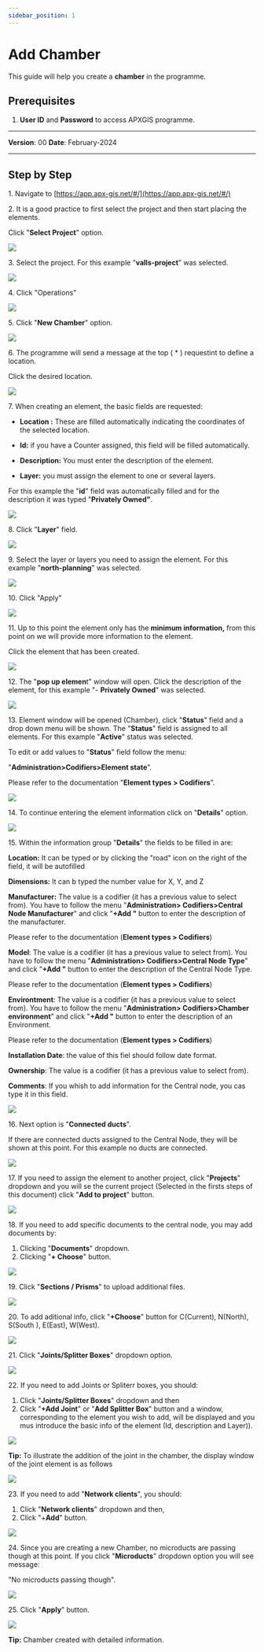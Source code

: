 ```yaml
---
sidebar_position: 1
---
```


# Add Chamber

This guide will help you create a **chamber** in the programme.

## **Prerequisites**
1.	**User ID** and **Password** to access APXGIS programme.

------------

**Version**: 00
**Date**: February-2024

------------
## **Step by Step**

1\. Navigate to [https://app.apx-gis.net/#/](https://app.apx-gis.net/#/)


2\. It is a good practice to first select the project and then start placing the elements.

Click "**Select Project**" option.

![](https://ajeuwbhvhr.cloudimg.io/colony-recorder.s3.amazonaws.com/files/2024-01-28/09f27dfa-43d8-4b91-9003-4db4bdd42163/ascreenshot.jpeg?tl_px=0,0&br_px=1238,692&force_format=png&width=1120.0&wat=1&wat_opacity=1&wat_gravity=northwest&wat_url=https://colony-recorder.s3.amazonaws.com/images/watermarks/14B8A6_standard.png&wat_pad=470,-11)


3\. Select the project. For this example "**valls-project**" was selected.

![](https://ajeuwbhvhr.cloudimg.io/colony-recorder.s3.amazonaws.com/files/2024-01-28/ac61a835-ae1d-4b19-ba63-18efd06e5c00/ascreenshot.jpeg?tl_px=0,0&br_px=1238,692&force_format=png&width=1120.0&wat=1&wat_opacity=1&wat_gravity=northwest&wat_url=https://colony-recorder.s3.amazonaws.com/images/watermarks/14B8A6_standard.png&wat_pad=488,177)


4\. Click "Operations"

![](https://ajeuwbhvhr.cloudimg.io/colony-recorder.s3.amazonaws.com/files/2024-01-28/d7504196-3690-4900-9172-20f52e065b4d/ascreenshot.jpeg?tl_px=0,0&br_px=1238,692&force_format=png&width=1120.0&wat=1&wat_opacity=1&wat_gravity=northwest&wat_url=https://colony-recorder.s3.amazonaws.com/images/watermarks/14B8A6_standard.png&wat_pad=98,163)


5\. Click "**New Chamber**" option.

![](https://ajeuwbhvhr.cloudimg.io/colony-recorder.s3.amazonaws.com/files/2024-01-28/73d226c1-0ce3-4d5f-a183-77e69e141dd2/ascreenshot.jpeg?tl_px=0,0&br_px=1238,692&force_format=png&width=1120.0&wat=1&wat_opacity=1&wat_gravity=northwest&wat_url=https://colony-recorder.s3.amazonaws.com/images/watermarks/14B8A6_standard.png&wat_pad=143,257)


6\. The programme will send a message at the top ( \* ) requestint to define a location.

Click the desired location.

![](https://ajeuwbhvhr.cloudimg.io/colony-recorder.s3.amazonaws.com/files/2024-01-29/9cc19713-c211-4dda-bb20-84531cd0feb3/user_cropped_screenshot.jpeg?tl_px=201,0&br_px=1920,791&force_format=png&width=1120.0&wat=1&wat_opacity=1&wat_gravity=northwest&wat_url=https://colony-recorder.s3.amazonaws.com/images/watermarks/14B8A6_standard.png&wat_pad=710,281)


7\. When creating an element, the basic fields are requested:


- **Location :** These are filled automatically indicating the coordinates of the selected location.

- **Id:** if you have a Counter assigned, this field will be filled automatically.

- **Description:** You must enter the description of the element.

- **Layer:** you must assign the element to one or several layers.

For this example the "**id**" field was automatically filled and for the description it was typed "**Privately Owned"**.

![](https://ajeuwbhvhr.cloudimg.io/colony-recorder.s3.amazonaws.com/files/2024-01-29/593ab914-f011-405c-846b-c636fb26e634/user_cropped_screenshot.jpeg?tl_px=0,0&br_px=1238,692&force_format=png&width=1120.0&wat=1&wat_opacity=1&wat_gravity=northwest&wat_url=https://colony-recorder.s3.amazonaws.com/images/watermarks/14B8A6_standard.png&wat_pad=142,260)


8\. Click "**Layer**" field.

![](https://ajeuwbhvhr.cloudimg.io/colony-recorder.s3.amazonaws.com/files/2024-01-28/313dcb8f-91ee-4fae-add7-535f2ab37322/ascreenshot.jpeg?tl_px=0,61&br_px=1238,754&force_format=png&width=1120.0&wat=1&wat_opacity=1&wat_gravity=northwest&wat_url=https://colony-recorder.s3.amazonaws.com/images/watermarks/14B8A6_standard.png&wat_pad=249,277)


9\. Select the layer or layers you need to assign the element. For this example "**north-planning**" was selected.

![](https://ajeuwbhvhr.cloudimg.io/colony-recorder.s3.amazonaws.com/files/2024-01-28/88e3ea68-3bef-4720-bab0-665d3c29f165/ascreenshot.jpeg?tl_px=0,98&br_px=1238,791&force_format=png&width=1120.0&wat=1&wat_opacity=1&wat_gravity=northwest&wat_url=https://colony-recorder.s3.amazonaws.com/images/watermarks/14B8A6_standard.png&wat_pad=285,443)


10\. Click "Apply"

![](https://ajeuwbhvhr.cloudimg.io/colony-recorder.s3.amazonaws.com/files/2024-01-28/021bffc7-58b1-4a82-9620-94ed4b5e9153/ascreenshot.jpeg?tl_px=0,98&br_px=1238,791&force_format=png&width=1120.0&wat=1&wat_opacity=1&wat_gravity=northwest&wat_url=https://colony-recorder.s3.amazonaws.com/images/watermarks/14B8A6_standard.png&wat_pad=308,569)


11\. Up to this point the element only has the **minimum information,** from this point on we will provide more information to the element.

Click the element that has been created.

![](https://ajeuwbhvhr.cloudimg.io/colony-recorder.s3.amazonaws.com/files/2024-01-28/0ecd0015-b2ec-456e-b8e4-f80add708a09/ascreenshot.jpeg?tl_px=682,98&br_px=1921,791&force_format=png&width=1120.0&wat=1&wat_opacity=1&wat_gravity=northwest&wat_url=https://colony-recorder.s3.amazonaws.com/images/watermarks/14B8A6_standard.png&wat_pad=567,325)


12\. The "**pop up elemen**t" window will open. Click the description of the element, for this example "- **Privately Owned**" was selected.

![](https://ajeuwbhvhr.cloudimg.io/colony-recorder.s3.amazonaws.com/files/2024-01-28/0e2d097a-cfa9-4a91-a945-cc98e365e4e7/ascreenshot.jpeg?tl_px=635,51&br_px=1874,744&force_format=png&width=1120.0&wat=1&wat_opacity=1&wat_gravity=northwest&wat_url=https://colony-recorder.s3.amazonaws.com/images/watermarks/14B8A6_standard.png&wat_pad=524,277)


13\. Element window will be opened (Chamber), click "**Status**" field and a drop down menu will be shown. The "**Status**" field is assigned to all elements. For this example "**Active**" status was selected.

To edit or add values to "**Status**" field follow the menu:

"**Administration&gt;Codifiers&gt;Element state**".

Please refer to the documentation "**Element types &gt; Codifiers**".

![](https://ajeuwbhvhr.cloudimg.io/colony-recorder.s3.amazonaws.com/files/2024-01-29/2d305838-1137-4568-b177-cfb2c4115821/user_cropped_screenshot.jpeg?tl_px=0,0&br_px=860,549&force_format=png&width=983&wat_scale=87&wat=1&wat_opacity=1&wat_gravity=northwest&wat_url=https://colony-recorder.s3.amazonaws.com/images/watermarks/14B8A6_standard.png&wat_pad=663,281)


14\. To continue entering the element information click on "**Details**" option.

![](https://ajeuwbhvhr.cloudimg.io/colony-recorder.s3.amazonaws.com/files/2024-01-28/271147c7-7e75-4716-8553-c41ec0af525e/ascreenshot.jpeg?tl_px=0,98&br_px=1238,791&force_format=png&width=1120.0&wat=1&wat_opacity=1&wat_gravity=northwest&wat_url=https://colony-recorder.s3.amazonaws.com/images/watermarks/14B8A6_standard.png&wat_pad=49,367)


15\. Within the information group "**Details**" the fields to be filled in are:

**Location:** It can be typed or by clicking the "road" icon on the right of the field, it will be autofilled

**Dimensions:** It can b typed the number value for X, Y, and Z

**Manufacturer:** The value is a codifier (it has a previous value to select from). You have to follow the menu "**Administration&gt; Codifiers&gt;Central Node Manufacturer**" and click "**+Add "** button to enter the description of the manufacturer.

Please refer to the documentation (**Element types &gt; Codifiers**)

**Model**: The value is a codifier (it has a previous value to select from). You have to follow the menu "**Administration&gt; Codifiers&gt;Central Node Type**" and click "**+Add "** button to enter the description of the Central Node Type.

Please refer to the documentation (**Element types &gt; Codifiers**)

**Environtment**: The value is a codifier (it has a previous value to select from). You have to follow the menu "**Administration&gt; Codifiers&gt;Chamber environment**" and click "**+Add "** button to enter the description of an Environment.

Please refer to the documentation (**Element types &gt; Codifiers**)

**Installation Date**: the value of this fiel should follow date format.

**Ownership**: The value is a codifier (it has a previous value to select from).

**Comments**: If you whish to add information for the Central node, you cas type it in this field.

![](https://ajeuwbhvhr.cloudimg.io/colony-recorder.s3.amazonaws.com/files/2024-01-29/2c743336-c47b-4c11-82fe-5881fae9cb67/user_cropped_screenshot.jpeg?tl_px=47,0&br_px=1423,761&force_format=png&width=1120.0)


16\. Next option is "**Connected ducts**".

If there are connected ducts assigned to the Central Node, they will be shown at this point. For this example no ducts are connected.

![](https://ajeuwbhvhr.cloudimg.io/colony-recorder.s3.amazonaws.com/files/2024-01-29/406b1a2f-5d61-4390-a879-6b3c5986cff2/user_cropped_screenshot.jpeg?tl_px=0,0&br_px=860,885&force_format=png&width=1088)


17\. If you need to assign the element to another project, click "**Projects**" dropdown and you will se the current project (Selected in the firsts steps of this document) click "**Add to project**" button.

![](https://ajeuwbhvhr.cloudimg.io/colony-recorder.s3.amazonaws.com/files/2024-01-29/e442b20f-2d97-4f98-bdf2-9fe2396a07f2/user_cropped_screenshot.jpeg?tl_px=0,118&br_px=860,888&force_format=png&width=1120.0&wat=1&wat_opacity=1&wat_gravity=northwest&wat_url=https://colony-recorder.s3.amazonaws.com/images/watermarks/14B8A6_standard.png&wat_pad=672,564)


18\. If you need to add specific documents to the central node, you may add documents by:

1. Clicking "**Documents**" dropdown.
2. Clicking "**+ Choose**" button.

![](https://ajeuwbhvhr.cloudimg.io/colony-recorder.s3.amazonaws.com/files/2024-01-29/16b1eb7e-6319-4a11-a84b-eeb8bdd0e7d6/user_cropped_screenshot.jpeg?tl_px=0,0&br_px=860,886&force_format=png&width=1088)


19\. Click "**Sections / Prisms**" to upload additional files.

![](https://ajeuwbhvhr.cloudimg.io/colony-recorder.s3.amazonaws.com/files/2024-01-28/bbd62cab-590a-425a-b23d-b79cef0bec3e/ascreenshot.jpeg?tl_px=0,67&br_px=1238,760&force_format=png&width=1120.0&wat=1&wat_opacity=1&wat_gravity=northwest&wat_url=https://colony-recorder.s3.amazonaws.com/images/watermarks/14B8A6_standard.png&wat_pad=84,277)


20\. To add aditional info, click "**+Choose**" button for C(Current), N(North), S(South ), E(East), W(West).

![](https://ajeuwbhvhr.cloudimg.io/colony-recorder.s3.amazonaws.com/files/2024-01-29/bbb3129b-62dd-4a72-956b-cdcc799b0ef7/screenshot.jpeg?tl_px=0,0&br_px=860,887&force_format=png&width=1086)


21\. Click "**Joints/Splitter Boxes**" dropdown option.

![](https://ajeuwbhvhr.cloudimg.io/colony-recorder.s3.amazonaws.com/files/2024-01-28/03a03fee-232e-4a9a-a1f3-c38df6bbcb5d/ascreenshot.jpeg?tl_px=0,0&br_px=1719,791&force_format=png&width=1120.0&wat=1&wat_opacity=1&wat_gravity=northwest&wat_url=https://colony-recorder.s3.amazonaws.com/images/watermarks/14B8A6_standard.png&wat_pad=69,313)


22\. If you need to add Joints or Spliterr boxes, you should:

1. Click "**Joints/Splitter Boxes**" dropdown and then
2. Click "**+Add Joint**" or "**Add Splitter Box**" button and a window,  corresponding to the element you wish to add, will be displayed and you mus introduce the basic info of the element (Id, description and Layer)).

![](https://ajeuwbhvhr.cloudimg.io/colony-recorder.s3.amazonaws.com/files/2024-01-29/dfa10bb7-10d9-42e9-8991-2619595b6f21/user_cropped_screenshot.jpeg?tl_px=0,0&br_px=1528,790&force_format=png&width=1120.0)


**Tip:** To illustrate the addition of the joint in the chamber, the display window of the joint element is as follows

![](https://ajeuwbhvhr.cloudimg.io/colony-recorder.s3.amazonaws.com/files/2024-01-29/433d2563-9032-4eb9-8355-24d102695e2f/screenshot.jpeg?tl_px=0,0&br_px=570,889&force_format=png&width=718)


23\. If you need to add "**Network clients**", you should:

1. Click "**Network clients**" dropdown and then,
2. Click "+**Add**" button.

![](https://ajeuwbhvhr.cloudimg.io/colony-recorder.s3.amazonaws.com/files/2024-01-29/2b204a63-03da-4b45-b301-693074aa4767/user_cropped_screenshot.jpeg?tl_px=0,59&br_px=840,829&force_format=png&width=1120.0)


24\. Since you are creating a new Chamber, no microducts are passing though at this point. If you click "**Microducts**" dropdown option you will see message:

"No microducts passing though".

![](https://ajeuwbhvhr.cloudimg.io/colony-recorder.s3.amazonaws.com/files/2024-01-28/a58bb09a-cbb4-46e7-a4b4-58e7b76b299a/ascreenshot.jpeg?tl_px=0,98&br_px=1238,791&force_format=png&width=1120.0&wat=1&wat_opacity=1&wat_gravity=northwest&wat_url=https://colony-recorder.s3.amazonaws.com/images/watermarks/14B8A6_standard.png&wat_pad=421,560)


25\. Click "**Apply**" button.

![](https://ajeuwbhvhr.cloudimg.io/colony-recorder.s3.amazonaws.com/files/2024-01-29/c3102868-a795-430f-8f13-7fad16e75482/File.jpeg?tl_px=0,98&br_px=1238,791&force_format=png&width=1120.0&wat=1&wat_opacity=1&wat_gravity=northwest&wat_url=https://colony-recorder.s3.amazonaws.com/images/watermarks/14B8A6_standard.png&wat_pad=421,560)


**Tip:** Chamber created with detailed information.

